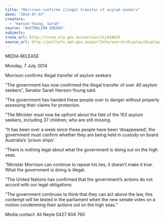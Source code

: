 ```yaml
---
title: "Morrison confirms illegal transfer of asylum seekers"
date: "2014-07-07"
creators:
  - "Hanson-Young, Sarah"
source: "AUSTRALIAN GREENS"
subjects:
trove_url: http://trove.nla.gov.au/version/211410635
source_url: http://parlinfo.aph.gov.au/parlInfo/search/display/display.w3p;query=Id%3A%22media/pressrel/3265678%22
---
```


 MEDIA RELEASE   

 Monday, 7 July 2014   

 Morrison confirms illegal transfer of asylum seekers   

 “The government has now confirmed the illegal transfer of over 40 asylum seekers”,  Senator Sarah Hanson-Young said.    

 “The government has handed these people over to danger without properly assessing  their claims for protection.    

 “The Minister must now be upfront about the fate of the 153 asylum seekers, including  37 children, who are still missing.    

 “It has been over a week since these people have been ‘disappeared’, the government  must confirm whether they are being held in custody on board Australia’s ‘prison ships’.   

 “There is nothing legal about what the government is doing out on the high seas.    

 “Minister Morrison can continue to repeat his lies, it doesn’t make it true. What the  government is doing is illegal.    

 “The United Nations has confirmed that the government’s actions do not accord with our  legal obligations.    

 “The government continues to think that they can act above the law, this contempt will  be tested in the parliament when the new senate votes on a motion condemning their  actions out on the high seas.”   

 Media contact: Ali Neyle 0427 604 760   

